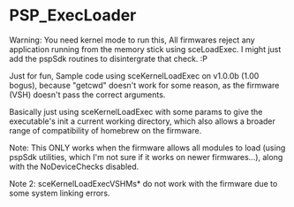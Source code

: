 # PSP_ExecLoader

Warning: You need kernel mode to run this, All firmwares reject any application running from the memory stick using sceLoadExec. I might just add the pspSdk routines to disintergrate that check. :P

Just for fun, Sample code using sceKernelLoadExec on v1.0.0b (1.00 bogus), because "getcwd" doesn't work for some reason, as the firmware (VSH) doesn't pass the correct arguments.

Basically just using sceKernelLoadExec with some params to give the executable's init a current working directory, which also allows a broader range of compatibility of homebrew on the firmware.

Note: This ONLY works when the firmware allows all modules to load (using pspSdk utilities, which I'm not sure if it works on newer firmwares...), along with the NoDeviceChecks disabled.

Note 2: sceKernelLoadExecVSHMs* do not work with the firmware due to some system linking errors.
